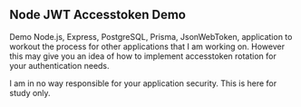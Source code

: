## Node JWT Accesstoken Demo

Demo Node.js, Express, PostgreSQL, Prisma, JsonWebToken, application to workout the process for other applications that I am working on. However this may give you an idea of how to implement accesstoken rotation for your authentication needs.

I am in no way responsible for your application security. This is here for study only.
